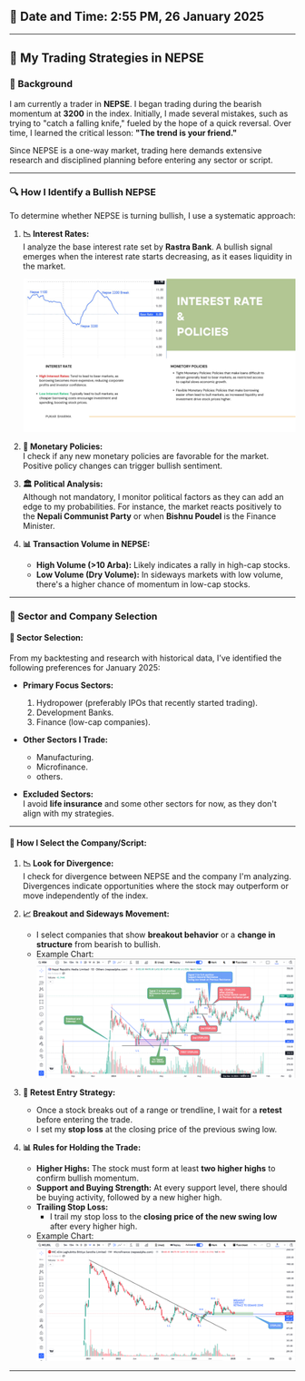 ## 📅 Date and Time: **2:55 PM, 26 January 2025**  

---

## **📝 My Trading Strategies in NEPSE**

### **📖 Background**  
I am currently a trader in **NEPSE**. I began trading during the bearish momentum at **3200** in the index. Initially, I made several mistakes, such as trying to "catch a falling knife," fueled by the hope of a quick reversal. Over time, I learned the critical lesson: **"The trend is your friend."**  

Since NEPSE is a one-way market, trading here demands extensive research and disciplined planning before entering any sector or script.  

---

### **🔍 How I Identify a Bullish NEPSE**  

To determine whether NEPSE is turning bullish, I use a systematic approach:  

1. **📉 Interest Rates:**  
   I analyze the base interest rate set by **Rastra Bank**. A bullish signal emerges when the interest rate starts decreasing, as it eases liquidity in the market.  


   ![Interest Rate vs NEPSE Correlation](images/interest%20rate%20and%20policies.png)  
   


2. **📜 Monetary Policies:**  
   I check if any new monetary policies are favorable for the market. Positive policy changes can trigger bullish sentiment.  

3. **🏛️ Political Analysis:**  
   Although not mandatory, I monitor political factors as they can add an edge to my probabilities. For instance, the market reacts positively to the **Nepali Communist Party** or when **Bishnu Poudel** is the Finance Minister.  

4. **📊 Transaction Volume in NEPSE:**  
   - **High Volume (>10 Arba):** Likely indicates a rally in high-cap stocks.  
   - **Low Volume (Dry Volume):** In sideways markets with low volume, there's a higher chance of momentum in low-cap stocks.  

---

### **🏢 Sector and Company Selection**

#### **📌 Sector Selection:**  
From my backtesting and research with historical data, I’ve identified the following preferences for January 2025:  

- **Primary Focus Sectors:**  
  1. Hydropower (preferably IPOs that recently started trading).  
  2. Development Banks.  
  3. Finance (low-cap companies).  

- **Other Sectors I Trade:**  
  - Manufacturing.  
  - Microfinance.  
  - others.  

- **Excluded Sectors:**  
  I avoid **life insurance** and some other sectors for now, as they don't align with my strategies.  

---

#### **🏢 How I Select the Company/Script:**  

1. **📉 Look for Divergence:**  
   I check for divergence between NEPSE and the company I'm analyzing. Divergences indicate opportunities where the stock may outperform or move independently of the index.  

2. **📈 Breakout and Sideways Movement:**  
   - I select companies that show **breakout behavior** or a **change in structure** from bearish to bullish.  
   - Example Chart:  
     ![Breakout signal example](images/NRM%20CHAT%20WITH%20SIGNAL.png)  

3. **🔄 Retest Entry Strategy:**  
   - Once a stock breaks out of a range or trendline, I wait for a **retest** before entering the trade.  
   - I set my **stop loss** at the closing price of the previous swing low.  

4. **📊 Rules for Holding the Trade:**  
   - **Higher Highs:** The stock must form at least **two higher highs** to confirm bullish momentum.  
   - **Support and Buying Strength:** At every support level, there should be buying activity, followed by a new higher high.  
   - **Trailing Stop Loss:**  
     - I trail my stop loss to the **closing price of the new swing low** after every higher high.  
   - Example Chart:  
     ![Trailing stop loss example](images/NICLBSL%20change%20in%20polarity.png)  
---

